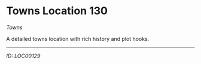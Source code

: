 # Towns Location 130

*Towns*

A detailed towns location with rich history and plot hooks.

---
*ID: LOC00129*